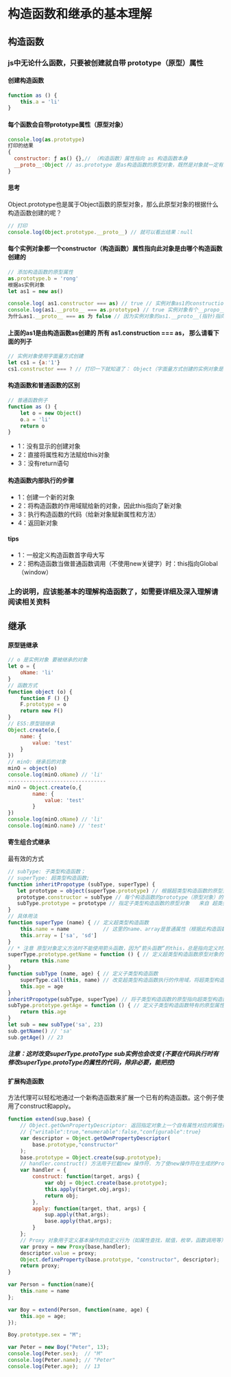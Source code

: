 # 构造函数和继承的基本理解

## 构造函数
### js中无论什么函数，只要被创建就自带 prototype（原型）属性
#### 创建构造函数
~~~javaScript
function as () {
	this.a = 'li'
}
~~~
#### 每个函数会自带prototype属性（原型对象）
~~~javaScript
console.log(as.prototype)
打印的结果
{
  constructor: ƒ as() {},// （构造函数）属性指向 as 构造函数本身
  __proto__:Object // as.prototype 是as构造函数的原型对象，既然是对象就一定有来源（就是根据哪个构造函数实例的对象？）打印值可以看出指向Object.prototype
}
~~~
#### 思考
Object.prototype也是属于Object函数的原型对象，那么此原型对象的根据什么构造函数创建的呢？
~~~javaScript
// 打印
console.log(Object.prototype.__proto__) // 就可以看出结果：null
~~~
#### 每个实例对象都一个constructor（构造函数）属性指向此对象是由哪个构造函数创建的

~~~javaScript
// 添加构造函数的原型属性
as.prototype.b = 'rong'
根据as实例对象
let as1 = new as()

console.log( as1.constructor === as) // true // 实例对象as1的construction属性指向 as构造函数
console.log(as1.__proto__ === as.prototype) // true 实例对象有个__propo__的属性指向构造函数原型对象
为什么as1.__proto__ === as 为 false // 因为实例对象的as1.__proto__(指针)指向的是 as 构造函数的原型对象（prototype）
~~~
#### 上面的as1是由构造函数as创建的 所有 as1.construction === as， 那么请看下面的列子
~~~javaScript
// 实例对象使用字面量方式创建
let cs1 = {a:'1'}
cs1.constructor === ? // 打印一下就知道了： Object（字面量方式创建的实例对象是根据Object创建的）
~~~
#### 构造函数和普通函数的区别
~~~javaScript
// 普通函数例子
function as () {
    let o = new Object()
    o.a = 'li'
    return o
}
~~~
* 1：没有显示的创建对象
* 2：直接将属性和方法赋给this对象
* 3：没有return语句
#### 构造函数内部执行的步骤
* 1：创建一个新的对象
* 2：将构造函数的作用域赋给新的对象，因此this指向了新对象
* 3：执行构造函数的代码（给新对象赋新属性和方法）
* 4：返回新对象
#### tips
* 1：一般定义构造函数首字母大写
* 2：把构造函数当做普通函数调用（不使用new关键字）时：this指向Global（window）
### 上的说明，应该能基本的理解构造函数了，如需要详细及深入理解请阅读相关资料

## 继承
#### 原型链继承
~~~javaScript
// o 是实例对象 要被继承的对象
let o = {
    oName: 'li'
}
// 函数方式
function object (o) {
    function F () {}
    F.prototype = o
    return new F()
}
// ES5:原型链继承
Object.create(o,{
	name: {
	    value: 'test'
	}
})
// minO: 继承后的对象
minO = object(o)
console.log(minO.oName) // 'li'
--------------------------------
minO = Object.create(o,{
        name: {
            value: 'test'
        }
})
console.log(minO.oName) // 'li'
console.log(minO.name) // 'test'
~~~
#### 寄生组合式继承
最有效的方式
~~~javaScript
// subType: 子类型构造函数；
// superType: 超类型构造函数;
function inheritPropotype (subType, superType) {
   let prototype = object(superType.prototype) // 根据超类型构造函数的原型对象创建一个副本对象
   prototype.constructor = subType // 每个构造函数的prototype（原型对象）的constructor 都指向构造函数本身，所以，这里要指向子类型构造函数
   subType.prototype = prototype // 指定子类型构造函数的原型对象   来自 超类型构造函数的原型对象
}
// 具体用法
function superType (name) { // 定义超类型构造函数
    this.name = name           // 这里的name、array是普通属性（根据此构造函数创建的实例对象，每个实例对象都有自己的name、array 而不会都共同引用同一个属性，继而每个实例的属性不会相互影响）解决了引用类型浅复制的问题，所以，在定义超类型构造函数时要想清楚哪些属性写在函数体中（实例属性：不共享），哪些属性写在原型对象中（原型属性：所有实例共享）
    this.array = ['sa', 'sd'] 
}
// * 注意 原型对象定义方法时不能使用箭头函数，因为“箭头函数”的this，总是指向定义时所在的对象，而不是运行时所在的对象。
superType.prototype.getName = function () { // 定义超类型构造函数原型对象的方法，每个实例都能使用此方法，并且每个实例使用此方法时都访问的是同一个指针！！！
    return this.name
}
function subType (name, age) { // 定义子类型构造函数
    superType.call(this, name) // 改变超类型构造函数执行的作用域，将超类型构造函数的实例属性写入子类型构造函数中
    this.age = age
}
inheritPropotype(subType, superType) // 将子类型构造函数的原型指向超类型构造函数的原型
subType.prototype.getAge = function () { // 定义子类型构造函数特有的原型属性
    return this.age
}
let sub = new subType('sa', 23)
sub.getName() // 'sa'
sub.getAge() // 23
~~~
##### 注意：这时改变superType.protoType  sub实例也会改变 (不要在代码执行时有修改superType.protoType的属性的代码，除非必要，能把控)

#### 扩展构造函数
方法代理可以轻松地通过一个新构造函数来扩展一个已有的构造函数。这个例子使用了construct和apply。
~~~javaScript
function extend(sup,base) {
    // Object.getOwnPropertyDescriptor: 返回指定对象上一个自有属性对应的属性描述符。
    // {"writable":true,"enumerable":false,"configurable":true}
    var descriptor = Object.getOwnPropertyDescriptor(
        base.prototype,"constructor"
    );
    base.prototype = Object.create(sup.prototype);
    // handler.construct() 方法用于拦截new 操作符. 为了使new操作符在生成的Proxy对象上生效，用于初始化代理的目标对象自身必须具有[[Construct]]内部方法（即 new target 必须是有效的）
    var handler = {
        construct: function(target, args) {
            var obj = Object.create(base.prototype);
            this.apply(target,obj,args);
            return obj;
        },
        apply: function(target, that, args) {
            sup.apply(that,args);
            base.apply(that,args);
        }
    };
    // Proxy 对象用于定义基本操作的自定义行为（如属性查找，赋值，枚举，函数调用等）参考：https://developer.mozilla.org/zh-CN/docs/Web/JavaScript/Reference/Global_Objects/Proxy
    var proxy = new Proxy(base,handler);
    descriptor.value = proxy;
    Object.defineProperty(base.prototype, "constructor", descriptor);
    return proxy;
}

var Person = function(name){
    this.name = name
};

var Boy = extend(Person, function(name, age) {
    this.age = age;
});

Boy.prototype.sex = "M";

var Peter = new Boy("Peter", 13);
console.log(Peter.sex);  // "M"
console.log(Peter.name); // "Peter"
console.log(Peter.age);  // 13
~~~
